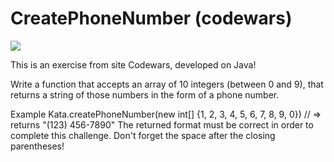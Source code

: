 # CreatePhoneNumber (codewars)

<img src="https://img.shields.io/badge/language-Java-DC143C">

This is an exercise from site Codewars, developed on Java!

Write a function that accepts an array of 10 integers (between 0 and 9), that returns a string of those numbers in the form of a phone number.

Example
Kata.createPhoneNumber(new int[] {1, 2, 3, 4, 5, 6, 7, 8, 9, 0}) // => returns "(123) 456-7890"
The returned format must be correct in order to complete this challenge.
Don't forget the space after the closing parentheses!
